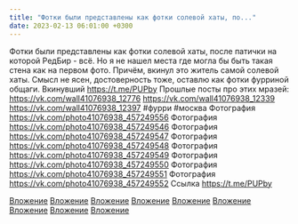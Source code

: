 ```yaml
---
title: "Фотки были представлены как фотки солевой хаты, по..."
date: 2023-02-13 06:01:00 +0300
---
```


Фотки были представлены как фотки солевой хаты, после патички на которой РедБир - всё. Но я не нашел места где могла бы быть такая стена как на первом фото. Причём, вкинул это житель самой солевой хаты. Смысл не ясен, достоверность тоже, оставлю как фотки фурриной общаги.
Вкинувший https://t.me/PUPby
Прошлые посты про этих мразей:
<a class="vk-attach" href="https://vk.com/wall41076938_12776">https://vk.com/wall41076938_12776</a>
<a class="vk-attach" href="https://vk.com/wall41076938_12339">https://vk.com/wall41076938_12339</a>
<a class="vk-attach" href="https://vk.com/wall41076938_12397">https://vk.com/wall41076938_12397</a>
#фурри #москва
Фотография
<a class="vk-attach" href="https://vk.com/photo41076938_457249556">https://vk.com/photo41076938_457249556</a>
Фотография
<a class="vk-attach" href="https://vk.com/photo41076938_457249546">https://vk.com/photo41076938_457249546</a>
Фотография
<a class="vk-attach" href="https://vk.com/photo41076938_457249547">https://vk.com/photo41076938_457249547</a>
Фотография
<a class="vk-attach" href="https://vk.com/photo41076938_457249548">https://vk.com/photo41076938_457249548</a>
Фотография
<a class="vk-attach" href="https://vk.com/photo41076938_457249549">https://vk.com/photo41076938_457249549</a>
Фотография
<a class="vk-attach" href="https://vk.com/photo41076938_457249550">https://vk.com/photo41076938_457249550</a>
Фотография
<a class="vk-attach" href="https://vk.com/photo41076938_457249551">https://vk.com/photo41076938_457249551</a>
Фотография
<a class="vk-attach" href="https://vk.com/photo41076938_457249552">https://vk.com/photo41076938_457249552</a>
Ссылка
https://t.me/PUPby

<a class="vk-attach" href="https://vk.com/photo41076938_457249556">Вложение</a>
<a class="vk-attach" href="https://vk.com/photo41076938_457249546">Вложение</a>
<a class="vk-attach" href="https://vk.com/photo41076938_457249547">Вложение</a>
<a class="vk-attach" href="https://vk.com/photo41076938_457249548">Вложение</a>
<a class="vk-attach" href="https://vk.com/photo41076938_457249549">Вложение</a>
<a class="vk-attach" href="https://vk.com/photo41076938_457249550">Вложение</a>
<a class="vk-attach" href="https://vk.com/photo41076938_457249551">Вложение</a>
<a class="vk-attach" href="https://vk.com/photo41076938_457249552">Вложение</a>
[Вложение](https://t.me/PUPby)
